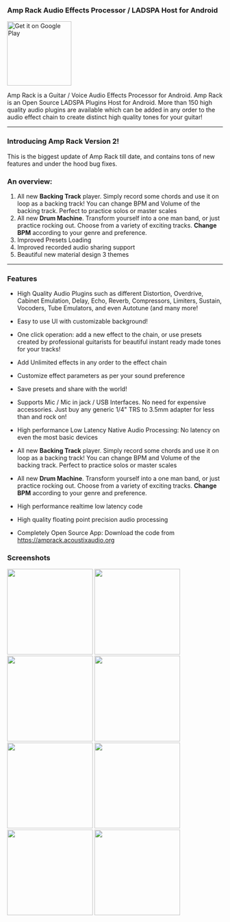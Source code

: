 ### Amp Rack Audio Effects Processor / LADSPA Host for Android 
<a href='https://play.google.com/store/apps/details?id=com.shajikhan.ladspa.amprack&pcampaignid=pcampaignidMKT-Other-global-all-co-prtnr-py-PartBadge-Mar2515-1'><img width=150 alt='Get it on Google Play' src='https://play.google.com/intl/en_us/badges/static/images/badges/en_badge_web_generic.png'/></a>

Amp Rack is a Guitar / Voice Audio Effects Processor for Android. Amp Rack is an Open Source LADSPA Plugins Host for Android. More than 150 high quality audio plugins are available which can be added in any order to the audio effect chain to create distinct high quality tones for your guitar!

***

### Introducing Amp Rack Version 2! 
This is the biggest update of Amp Rack till date, and contains tons of new features and under the hood bug fixes.

### An overview:
1. All new **Backing Track** player. Simply record some chords and use it on loop as a backing track! You can change BPM and Volume of the backing track. Perfect to practice solos or master scales
2. All new **Drum Machine**. Transform yourself into a one man band, or just practice rocking out. Choose from a variety of exciting tracks. **Change BPM** according to your genre and preference.
3. Improved Presets Loading 
4. Improved recorded audio sharing support
5. Beautiful new material design 3 themes

***

### Features

* High Quality Audio Plugins such as different Distortion, Overdrive, Cabinet Emulation, Delay, Echo, Reverb, Compressors, Limiters, Sustain, Vocoders, Tube Emulators, and even Autotune (and many more!

* Easy to use UI with customizable background!

* One click operation: add a new effect to the chain, or use presets created by professional guitarists for beautiful instant ready made tones for your tracks!

* Add Unlimited effects in any order to the effect chain

* Customize effect parameters as per your sound preference

* Save presets and share with the world!

* Supports Mic / Mic in jack / USB Interfaces. No need for expensive accessories. Just buy any generic 1/4" TRS to 3.5mm adapter for less than  and rock on!

* High performance Low Latency Native Audio Processing: No latency on even the most basic devices

* All new **Backing Track** player. Simply record some chords and use it on loop as a backing track! You can change BPM and Volume of the backing track. Perfect to practice solos or master scales

* All new **Drum Machine**. Transform yourself into a one man band, or just practice rocking out. Choose from a variety of exciting tracks. **Change BPM** according to your genre and preference.

* High performance realtime low latency code

* High quality floating point precision audio processing

* Completely Open Source App: Download the code from https://amprack.acoustixaudio.org

### Screenshots
<div class="row">
  <img width=200 src="https://user-images.githubusercontent.com/17184025/178100470-81215a53-e2f4-4a65-a8e4-7816e4eab740.jpg">
  <img width=200 src="https://user-images.githubusercontent.com/17184025/178100475-493fdaf7-59be-4aee-8b11-c1498a5c34ab.jpg">
  <img width=200 src="https://user-images.githubusercontent.com/17184025/178100479-1910de09-95e7-4864-a051-9795fa1c5dfc.jpg">
  <img width=200 src="https://user-images.githubusercontent.com/17184025/178100480-5f63c493-3460-4ad8-a90a-5779bf658587.jpg">
  <img width=200 src="https://user-images.githubusercontent.com/17184025/178100482-2c64b835-a3a4-4f8c-8458-d0e442266415.jpg">
  <img width=200 src="https://user-images.githubusercontent.com/17184025/178100483-d0e53b89-0ef4-4d73-814a-539c9b93c35f.jpg">
  <img width=200 src="https://user-images.githubusercontent.com/17184025/178100487-7287a02e-ede2-4f5d-82e3-aad0dc61e86d.jpg">
  <img width=200 src="https://user-images.githubusercontent.com/17184025/178100490-f571d17f-ff7f-4ea2-ab89-225a8572a6cc.jpg">
</div> 
